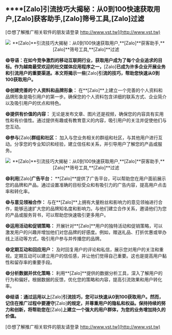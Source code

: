 ## ****[Zalo]**引流技巧大揭秘：从0到100快速获取用户,**[Zalo]**获客助手,**[Zalo]**筛号工具,**[Zalo]**过滤**

[😍想了解推广相关软件的朋友请登录 http://www.vst.tw](http://www.vst.tw)

 <center><img src="https://vst.tw/MP4/tuiguang/png/0.png" alt="**[Zalo]**引流技巧大揭秘：从0到100快速获取用户,**[Zalo]**获客助手,**[Zalo]**筛号工具,**[Zalo]**过滤"></center>

**😄导语：在如今竞争激烈的移动互联网行业，获取用户成为了每个企业追求的目标。作为越南最受欢迎的社交媒体应用程序之一，**[Zalo]**已成为许多企业开展业务和引流用户的重要渠道。本文将揭示一些**[Zalo]**引流的技巧，帮助您快速从0到100获取用户。**

**😄创建完善的个人资料和品牌形象：**
在**[Zalo]**上建立一个完善的个人资料和品牌形象是吸引用户的第一步。确保您的个人资料包含详细的联系方式、企业简介以及吸引用户的优点和特色。

**😄提供有价值的内容：**
无论是发布文章、图片还是视频，确保您的内容具有实用性和有价值性。通过提供有趣或有教育意义的内容，吸引用户的关注并促使他们与您互动。

**😄参与**[Zalo]**群组和社区：**
加入与您业务相关的群组和社区，与其他用户进行互动。分享您的专业知识和经验，建立信任和关系，并引导用户了解您的产品或服务。

 <center><img src="https://vst.tw/MP4/tuiguang/png/6.png" alt="**[Zalo]**引流技巧大揭秘：从0到100快速获取用户,**[Zalo]**获客助手,**[Zalo]**筛号工具,**[Zalo]**过滤"></center>

**😄利用**[Zalo]**广告平台：**
**[Zalo]**提供了广告平台，可以帮助您在用户面前展示您的品牌和产品。通过设置准确的目标受众和有吸引力的广告内容，提高用户点击率和转化率。

**😄与意见领袖合作：**
与在**[Zalo]**上拥有大量粉丝和影响力的意见领袖进行合作，能够迅速扩大您的品牌知名度和影响力。与他们建立合作关系，邀请他们为您的产品或服务背书，可以帮助您快速吸引更多用户。

**😄运用活动和促销策略：**
开展针对**[Zalo]**用户的独特活动和促销策略，可以激发用户的兴趣并增加他们对您品牌的好感度。例如，赠送礼品、打折优惠或举办线上活动等方式，吸引用户参与并传播您的品牌。

**😄定期互动和回应用户：**
及时回复用户的评论和私信，展示您对用户的关注和重视。定期互动可以建立用户的信任感，并让他们觉得自己重要。这也是提高用户黏性和留存率的重要手段。

**😄分析数据并优化策略：**
利用**[Zalo]**提供的数据分析工具，深入了解用户的行为和偏好。根据数据的反馈，优化您的策略和内容，提高引流效果和用户转化率。

**😄结语：通过运用以上**[Zalo]**引流技巧，您可以快速从0到100获取用户。然而，记住在推广过程中要遵守**[Zalo]**的规定，并尊重用户的隐私和权益。保持持续的努力和创新，将帮助您在**[Zalo]**上建立一个强大的用户群体，为您的业务增加持久的价值。**

[😍想了解推广相关软件的朋友请登录 http://www.vst.tw](http://www.vst.tw)



